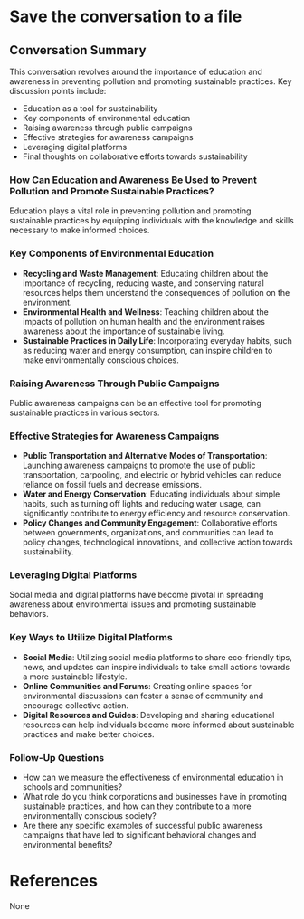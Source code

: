 # Save the conversation to a file


## Conversation Summary

This conversation revolves around the importance of education and awareness in preventing pollution and promoting sustainable practices. Key discussion points include:

*   Education as a tool for sustainability
*   Key components of environmental education
*   Raising awareness through public campaigns
*   Effective strategies for awareness campaigns
*   Leveraging digital platforms
*   Final thoughts on collaborative efforts towards sustainability

### How Can Education and Awareness Be Used to Prevent Pollution and Promote Sustainable Practices?

Education plays a vital role in preventing pollution and promoting sustainable practices by equipping individuals with the knowledge and skills necessary to make informed choices.

### Key Components of Environmental Education

*   **Recycling and Waste Management**: Educating children about the importance of recycling, reducing waste, and conserving natural resources helps them understand the consequences of pollution on the environment.
*   **Environmental Health and Wellness**: Teaching children about the impacts of pollution on human health and the environment raises awareness about the importance of sustainable living.
*   **Sustainable Practices in Daily Life**: Incorporating everyday habits, such as reducing water and energy consumption, can inspire children to make environmentally conscious choices.

### Raising Awareness Through Public Campaigns

Public awareness campaigns can be an effective tool for promoting sustainable practices in various sectors.

### Effective Strategies for Awareness Campaigns

*   **Public Transportation and Alternative Modes of Transportation**: Launching awareness campaigns to promote the use of public transportation, carpooling, and electric or hybrid vehicles can reduce reliance on fossil fuels and decrease emissions.
*   **Water and Energy Conservation**: Educating individuals about simple habits, such as turning off lights and reducing water usage, can significantly contribute to energy efficiency and resource conservation.
*   **Policy Changes and Community Engagement**: Collaborative efforts between governments, organizations, and communities can lead to policy changes, technological innovations, and collective action towards sustainability.

### Leveraging Digital Platforms

Social media and digital platforms have become pivotal in spreading awareness about environmental issues and promoting sustainable behaviors.

### Key Ways to Utilize Digital Platforms

*   **Social Media**: Utilizing social media platforms to share eco-friendly tips, news, and updates can inspire individuals to take small actions towards a more sustainable lifestyle.
*   **Online Communities and Forums**: Creating online spaces for environmental discussions can foster a sense of community and encourage collective action.
*   **Digital Resources and Guides**: Developing and sharing educational resources can help individuals become more informed about sustainable practices and make better choices.

### Follow-Up Questions

*   How can we measure the effectiveness of environmental education in schools and communities?
*   What role do you think corporations and businesses have in promoting sustainable practices, and how can they contribute to a more environmentally conscious society?
*   Are there any specific examples of successful public awareness campaigns that have led to significant behavioral changes and environmental benefits?

# References

None